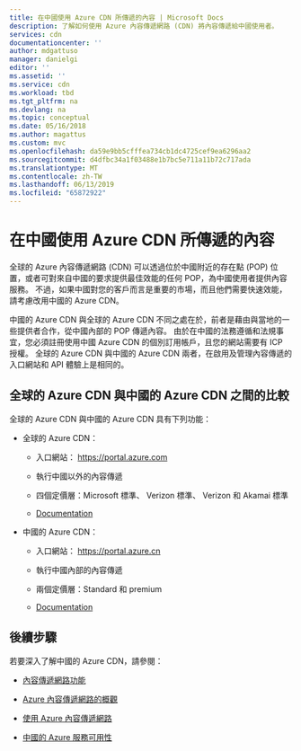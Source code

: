 ```yaml
---
title: 在中國使用 Azure CDN 所傳遞的內容 | Microsoft Docs
description: 了解如何使用 Azure 內容傳遞網路 (CDN) 將內容傳遞給中國使用者。
services: cdn
documentationcenter: ''
author: mdgattuso
manager: danielgi
editor: ''
ms.assetid: ''
ms.service: cdn
ms.workload: tbd
ms.tgt_pltfrm: na
ms.devlang: na
ms.topic: conceptual
ms.date: 05/16/2018
ms.author: magattus
ms.custom: mvc
ms.openlocfilehash: da59e9bb5cfffea734cb1dc4725cef9ea6296aa2
ms.sourcegitcommit: d4dfbc34a1f03488e1b7bc5e711a11b72c717ada
ms.translationtype: MT
ms.contentlocale: zh-TW
ms.lasthandoff: 06/13/2019
ms.locfileid: "65872922"
---
```

# <a name="china-content-delivery-with-azure-cdn"></a>在中國使用 Azure CDN 所傳遞的內容

全球的 Azure 內容傳遞網路 (CDN) 可以透過位於中國附近的存在點 (POP) 位置，或者可對來自中國的要求提供最佳效能的任何 POP，為中國使用者提供內容服務。 不過，如果中國對您的客戶而言是重要的市場，而且他們需要快速效能，請考慮改用中國的 Azure CDN。

中國的 Azure CDN 與全球的 Azure CDN 不同之處在於，前者是藉由與當地的一些提供者合作，從中國內部的 POP 傳遞內容。 由於在中國的法務遵循和法規事宜，您必須註冊使用中國 Azure CDN 的個別訂用帳戶，且您的網站需要有 ICP 授權。 全球的 Azure CDN 與中國的 Azure CDN 兩者，在啟用及管理內容傳遞的入口網站和 API 體驗上是相同的。

## <a name="comparison-of-azure-cdn-global-and-azure-cdn-china"></a>全球的 Azure CDN 與中國的 Azure CDN 之間的比較

全球的 Azure CDN 與中國的 Azure CDN 具有下列功能：

- 全球的 Azure CDN：

     - 入口網站： https://portal.azure.com  

     - 執行中國以外的內容傳遞

     - 四個定價層：Microsoft 標準、 Verizon 標準、 Verizon 和 Akamai 標準

     - [Documentation](https://docs.microsoft.com/azure/cdn/)

- 中國的 Azure CDN：

     - 入口網站： https://portal.azure.cn

     - 執行中國內部的內容傳遞

     - 兩個定價層：Standard 和 premium

     - [Documentation](https://docs.azure.cn/en-us/cdn/)
 

## <a name="next-steps"></a>後續步驟

若要深入了解中國的 Azure CDN，請參閱：

- [內容傳遞網路功能](https://www.azure.cn/en-us/home/features/cdn/)

- [Azure 內容傳遞網路的概觀](https://docs.azure.cn/en-us/cdn/cdn-overview)

- [使用 Azure 內容傳遞網路](https://docs.azure.cn/en-us/cdn/cdn-how-to-use)

- [中國的 Azure 服務可用性](https://docs.microsoft.com/azure/china/concepts-service-availability)



